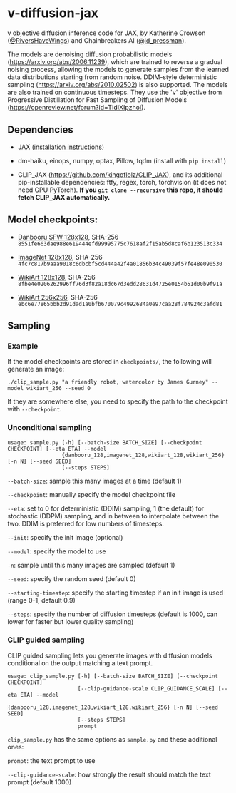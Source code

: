 # v-diffusion-jax

v objective diffusion inference code for JAX, by Katherine Crowson ([@RiversHaveWings](https://twitter.com/RiversHaveWings)) and Chainbreakers AI ([@jd_pressman](https://twitter.com/jd_pressman)).

The models are denoising diffusion probabilistic models (https://arxiv.org/abs/2006.11239), which are trained to reverse a gradual noising process, allowing the models to generate samples from the learned data distributions starting from random noise. DDIM-style deterministic sampling (https://arxiv.org/abs/2010.02502) is also supported. The models are also trained on continuous timesteps. They use the 'v' objective from Progressive Distillation for Fast Sampling of Diffusion Models (https://openreview.net/forum?id=TIdIXIpzhoI).

## Dependencies

- JAX ([installation instructions](https://github.com/google/jax#installation))

- dm-haiku, einops, numpy, optax, Pillow, tqdm (install with `pip install`)

- CLIP_JAX (https://github.com/kingoflolz/CLIP_JAX), and its additional pip-installable dependencies: ftfy, regex, torch, torchvision (it does not need GPU PyTorch). **If you `git clone --recursive` this repo, it should fetch CLIP_JAX automatically.**

## Model checkpoints:

- [Danbooru SFW 128x128](https://v-diffusion.s3.us-west-2.amazonaws.com/danbooru_128.pkl), SHA-256 `8551fe663dae988e619444efd99995775c7618af2f15ab5d8caf6b123513c334`

- [ImageNet 128x128](https://v-diffusion.s3.us-west-2.amazonaws.com/imagenet_128.pkl), SHA-256 `4fc7c817b9aaa9018c6dbcbf5cd444a42f4a01856b34c49039f57fe48e090530`

- [WikiArt 128x128](https://v-diffusion.s3.us-west-2.amazonaws.com/wikiart_128.pkl), SHA-256 `8fbe4e0206262996ff76d3f82a18dc67d3edd28631d4725e0154b51d00b9f91a`

- [WikiArt 256x256](https://v-diffusion.s3.us-west-2.amazonaws.com/wikiart_256.pkl), SHA-256 `ebc6e77865bbb2d91dad1a0bfb670079c4992684a0e97caa28f784924c3afd81`

## Sampling

### Example

If the model checkpoints are stored in `checkpoints/`, the following will generate an image:

```
./clip_sample.py "a friendly robot, watercolor by James Gurney" --model wikiart_256 --seed 0
```

If they are somewhere else, you need to specify the path to the checkpoint with `--checkpoint`.

### Unconditional sampling

```
usage: sample.py [-h] [--batch-size BATCH_SIZE] [--checkpoint CHECKPOINT] [--eta ETA] --model
                 {danbooru_128,imagenet_128,wikiart_128,wikiart_256} [-n N] [--seed SEED]
                 [--steps STEPS]
```

`--batch-size`: sample this many images at a time (default 1)

`--checkpoint`: manually specify the model checkpoint file

`--eta`: set to 0 for deterministic (DDIM) sampling, 1 (the default) for stochastic (DDPM) sampling, and in between to interpolate between the two. DDIM is preferred for low numbers of timesteps.

`--init`: specify the init image (optional)

`--model`: specify the model to use

`-n`: sample until this many images are sampled (default 1)

`--seed`: specify the random seed (default 0)

`--starting-timestep`: specify the starting timestep if an init image is used (range 0-1, default 0.9)

`--steps`: specify the number of diffusion timesteps (default is 1000, can lower for faster but lower quality sampling)

### CLIP guided sampling

CLIP guided sampling lets you generate images with diffusion models conditional on the output matching a text prompt.

```
usage: clip_sample.py [-h] [--batch-size BATCH_SIZE] [--checkpoint CHECKPOINT]
                      [--clip-guidance-scale CLIP_GUIDANCE_SCALE] [--eta ETA] --model
                      {danbooru_128,imagenet_128,wikiart_128,wikiart_256} [-n N] [--seed SEED]
                      [--steps STEPS]
                      prompt
```

`clip_sample.py` has the same options as `sample.py` and these additional ones:

`prompt`: the text prompt to use

`--clip-guidance-scale`: how strongly the result should match the text prompt (default 1000)
